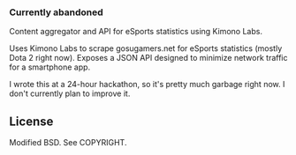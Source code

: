 ### Currently abandoned

Content aggregator and API for eSports statistics using Kimono Labs.

Uses Kimono Labs to scrape gosugamers.net for eSports statistics (mostly Dota 2 right now). Exposes a JSON API designed to minimize network traffic for a smartphone app.

I wrote this at a 24-hour hackathon, so it's pretty much garbage right now. I don't currently plan to improve it.

## License
Modified BSD. See COPYRIGHT.
